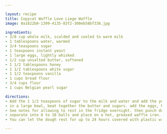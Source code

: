 ```yaml
---

layout: recipe
title: Copycat Waffle Love Liege Waffle
image: 0a1822b0-1399-4135-83f2-300eb58bf336.jpg

ingredients:
- 3/8 cup whole milk, scalded and cooled to warm milk
- 1 tablespoons water, warmed
- 3/4 teaspoons sugar
- 1 teaspoons instant yeast
- 1 large eggs, lightly whisked
- 1/2 cup unsalted butter, softened
- 1 1/2 tablespoons honey
- 1 1/2 tablespoons white sugar
- 1 1/2 teaspoons vanilla
- 1 cups bread flour
- 3/4 cups flour
- 1 cups Belgian pearl sugar

directions:
- Add the 1 1/2 teaspoons of sugar to the milk and water and add the yeast, stirring to combine. allow the yeast to proof, or get foamy and puffy.
- in a large bowl, beat together the butter and sugars. add the eggs, honey and vanilla. stir together and add the yeast mixture. place in a standing mixer with the dough hook and add 2 cups of flour. mix until the dough is thoroughly incorporated, and add the remaining flour, cover with plastic wrap and allow to rest for up to 4 hours on the counter
- See notes for allowing to rest in the fridge overnight. then punch down and knead in the pearl sugar.
- separate into 8 to 10 balls and place on a hot, greased waffle iron. cook until golden brown and serve with biscoff, whipped cream and fresh berries.
- You can let the dough rest for up to 24 hours covered with plastic wrap in the fridge. The dough will need to sit on the counter and come back to room temperature to use.

---
```

